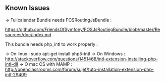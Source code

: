 Known Issues
------------

-> Fullcalendar Bundle needs FOSRoutingJsBundle :

https://github.com/FriendsOfSymfony/FOSJsRoutingBundle/blob/master/Resources/doc/index.md

This bundle needs php_intl to work properly :

-> On linux : sudo apt-get install php5-intl
-> On Windows : http://stackoverflow.com/questions/1451468/intl-extension-installing-php-intl-dll
-> O mac OS with MAMP : http://openclassrooms.com/forum/sujet/tuto-installation-extension-php-intl-29409

